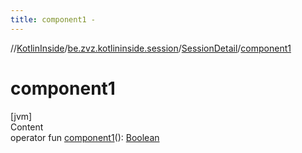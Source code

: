 ```yaml
---
title: component1 -
---
```

//[KotlinInside](../../index.md)/[be.zvz.kotlininside.session](../index.md)/[SessionDetail](index.md)/[component1](component1.md)



# component1  
[jvm]  
Content  
operator
fun [component1](component1.md)(): [Boolean](https://kotlinlang.org/api/latest/jvm/stdlib/kotlin/-boolean/index.html)  



